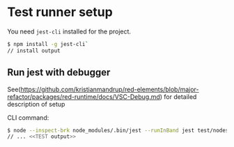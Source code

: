 # Test runner setup

You need `jest-cli` installed for the project.

```bash
$ npm install -g jest-cli`
// install output
```

## Run jest with debugger

See(https://github.com/kristianmandrup/red-elements/blob/major-refactor/packages/red-runtime/docs/VSC-Debug.md) for detailed description of setup

CLI command:

```bash
$ node --inspect-brk node_modules/.bin/jest --runInBand jest test/nodes/node.test.ts
// ... <<TEST output>>
```
